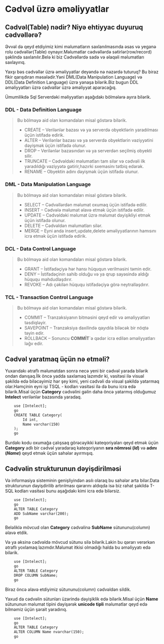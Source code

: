 # Cədvəl üzrə əməliyyatlar
## Cədvəl(Table) nədir? Niyə ehtiyyac duyuruq cədvəllərə?

Əvvəl də qeyd etdiyimiz kimi məlumatların saxlanılmasında əsas və yeganə rolu cədvəllər(Table) oynayır.Məlumatlar cədvəllərdə sətirlər(row/record) şəklində saxlanılır.Belə ki biz Cədvəllərdə sadə və əlaqəli məlumatları saxlayırıq.

Yaxşı bəs cədvəllər üzrə əməliyyatlar deyəndə nə nəzərdə tuturuq? Bu biraz fikir qarışdıran məsələdir.Yəni DML(Data Manipulation Language) və DDL(Data Definition Language) üzrə yanaşa bilərik.Biz bugun DDL əməliyyatları üzrə cədvəllər üzrə əməliyyat aparacağıq.

Ümumilikdə Sql Serverdəki məliyyatları aşağıdakı bölmələrə ayıra bilərik.

### DDL     -   Data Definition Language

<blockquote>Bu bölməyə aid olan komandaları misal göstərə bilərik.

- CREATE    – Verilənlər bazası və ya serverdə obyektlərin yaradılması üçün istifadə edirik.
- ALTER     – Verilənlər bazası və ya serverdə obyektlərin vəziyyətini dəyişmək üçün istifadə olunur.
- DROP      – Verilənlər bazasından və ya serverdən seçilmiş obyekti silir.
- TRUNCATE  – Cədvəldəki məlumatları tam silər və cədvəli ilk yaradıldığı vəziyyətə gətirir,hazırki sxemasinı tətbiq edərək.
- RENAME    – Obyektin adını dəyişmək üçün istifadə olunur.
</blockquote>

### DML     -   Data Manipulation Language   

<blockquote>Bu bölməyə aid olan komandaları misal göstərə bilərik.

- SELECT    – Cədvəllərdən məlumat oxumaq üçün istifadə edilir.
- INSERT    – Cədvələ məlumat əlavə etmək üçün istifadə edilir.
- UPDATE    – Cədvəldəki məlumat üzrə məlumat dəyişikliyi etmək üçün istifadə olunur.
- DELETE    – Cədvəldən məlumatları silər.
- MERGE     – Eyni anda insert,update,delete əməliyyatlarının hamısını icra etmək üçün istifadə edirik.
</blockquote>

### DCL     -   Data Control Language

<blockquote>Bu bölməyə aid olan komandaları misal göstərə bilərik.

- GRANT     – İstifadəçiyə hər hansı hüququn verilməsini təmin edir.
- DENY      – İstifadəçinin sahib olduğu və ya qrup sayəsində aldığı hüququ məhdudlaşdırır.
- REVOKE    – Adı çəkilən hüququ istifadəçiyə görə neytrallaşdırır.
</blockquote>

### TCL     -   Transaction Control Language

<blockquote>Bu bölməyə aid olan komandaları misal göstərə bilərik.

- COMMIT    – Tranzaksiyanın bitməsini qeyd edir və əmaliyyatları təsdiqləyir.  
- SAVEPOINT – Tranzaksiya daxilində qayıdıla biləcək bir nöqtə təyin edir.  
- ROLLBACK  – Sonuncu **COMMİT**`ə qədər icra edilən əməliyyatları ləğv edir.
</blockquote>


## Cədvəl yaratmaq üçün nə etməli?

Yuxarıdakı ətraflı məlumatdan sonra necə yeni bir cədvəl yarada bilərik ondan danışaq.İlk öncə yadda saxlamaq lazımdır ki, vasitəsi ilə visual şəkildə edə biləcəyimiz hər şey kimi, yeni cədvəli də visual şəkildə yatarmaq olar.Həmçinin eyni işi TSQL - kodları vasitəsi ilə də bunu icra edə bilərik.Misal üçün  <b>Category</b> cədvəlini gəlin daha öncə yatarmış olduğumuz <b>Intelect</b> verilənlər bazasında yaradaq.


```html
    use [Intelect];
    go
    CREATE TABLE Category(
        Id int,
        Name varchar(150)
    );
    go
```

Burdakı kodu oxumağa çalışsaq görəcəyikki kateqoriyaları qeyd etmək üçün <b>Category</b> adlı bir cədvəl yaradaraq kateqoriyanın <b>sıra nömrəsi (<em>Id</em>)</b> və <b>adını (<em>Name</em>)</b> qeyd etmək üçün sahələr ayırmışıq.

<h2 id="modify">Cədvəlin strukturunun dəyişdirilməsi</h2>
Və informasiya sisteminin genişliyindən asılı olaraq bu sahələr arta bilər.Data strukturunun dəyişdirilib artırılması qərarını aldıqda isə biz rahat şəkildə T-SQL kodları vasitəsi bunu aşağıdakı kimi icra edə bilərsiz.

```html
    use [Intelect];
    go
    ALTER TABLE Category
    ADD SubName varchar(200);
    go
```

Beləliklə mövcud olan <b>Category</b> cədvəlinə <b>SubName</b> sütununu(column) əlavə etdik.

Və ya əksinə cədvəldə mövcud sütunu silə bilərik.Lakin bu qərarı verərkən ətraflı yoxlamaq lazımdır.Məlumat itkisi olmadığı halda bu əməliyyatı edə bilərik.


```html
    use [Intelect];
    go
    ALTER TABLE Category
    DROP COLUMN SubName;
    go
```


Biraz öncə əlavə etdiyimiz sütununu(column) cədvəldən sildik.

Yaxud da cədvəlin sütunları üzərində dəyişiklik edə bilərik.Misal üçün <b>Name</b> sütununun məlumat tipini dəyişərək <b>unicode tipli</b> məlumatlar qeyd edə bilməmiz üçün şərait yaradırıq.


```html
    use [Intelect];
    go
    ALTER TABLE Category
    ALTER COLUMN Name nvarchar(150);
    go
```

